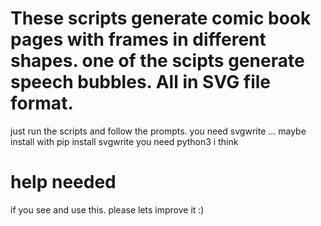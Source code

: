 # These scripts generate comic book pages with frames in different shapes. one of the scipts generate speech bubbles. All in SVG file format. 

just run the scripts and follow the prompts. 
you need svgwrite ... maybe install with pip install svgwrite
you need python3 i think 

# help needed
if you see and use this. please lets improve it :)

